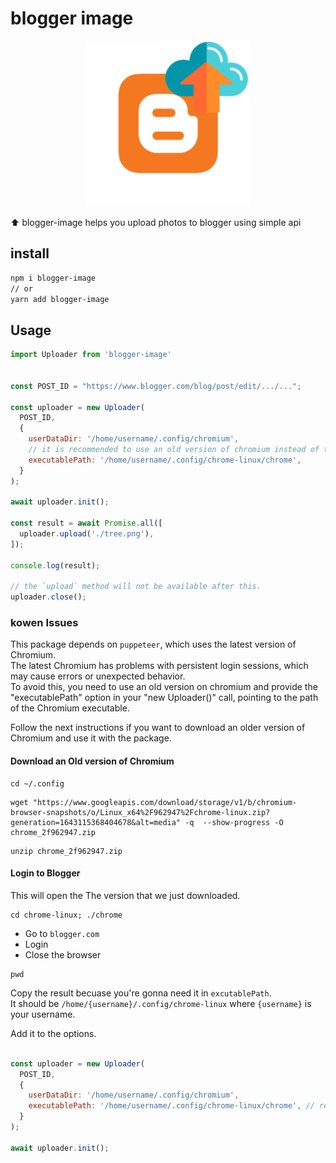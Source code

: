 # blogger image

<p align="center">
<img src="./public/logo.png" width="265" />
</p>

:arrow_up: blogger-image helps you upload photos to blogger using simple api

## install
```bash
npm i blogger-image
// or 
yarn add blogger-image
```

## Usage
```javascript
import Uploader from 'blogger-image'


const POST_ID = "https://www.blogger.com/blog/post/edit/.../...";

const uploader = new Uploader(
  POST_ID,
  {
    userDataDir: '/home/username/.config/chromium',
    // it is recommended to use an old version of chromium instead of the default browser.
    executablePath: '/home/username/.config/chrome-linux/chrome',  
  }
);
  
await uploader.init();

const result = await Promise.all([
  uploader.upload('./tree.png'),
]);

console.log(result);

// the `upload` method will not be available after this.
uploader.close();
```
### kowen Issues 
This package depends on `puppeteer`, which uses the latest version of Chromium.  
The latest Chromium has problems with persistent login sessions, which may cause errors or unexpected behavior.  
To avoid this, you need to use an old version on chromium and provide the "executablePath" option in your "new Uploader()" call, pointing to the path of the Chromium executable.

Follow the next instructions if you want to download an older version of Chromium and use it with the package.

#### Download an Old version of Chromium
```shell
cd ~/.config
```
```shell
wget "https://www.googleapis.com/download/storage/v1/b/chromium-browser-snapshots/o/Linux_x64%2F962947%2Fchrome-linux.zip?generation=1643115368404678&alt=media" -q  --show-progress -O chrome_2f962947.zip
```
```shell
unzip chrome_2f962947.zip
```

#### Login to Blogger

This will open the The version that we just downloaded.
```shell
cd chrome-linux; ./chrome
```
- Go to `blogger.com`
- Login
- Close the browser
```shell
pwd
```
Copy the result becuase you're gonna need it in `excutablePath`.  
It should be `/home/{username}/.config/chrome-linux` where `{username}` is your username.

Add it to the options.
```javascript

const uploader = new Uploader(
  POST_ID,
  {
    userDataDir: '/home/username/.config/chromium',
    executablePath: '/home/username/.config/chrome-linux/chrome', // recomnded
  }
);

await uploader.init();


```

